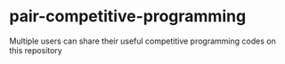 # pair-competitive-programming
Multiple users can share their useful competitive programming codes on this repository

